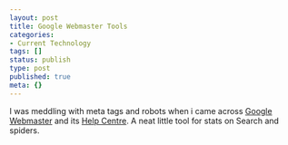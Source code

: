 ```yaml
---
layout: post
title: Google Webmaster Tools
categories:
- Current Technology
tags: []
status: publish
type: post
published: true
meta: {}
---
```

I was meddling with meta tags and robots when i came across <a href="http://www.google.com/webmasters/">Google Webmaster</a> and its <a href="http://www.google.com/support/webmasters/?hl=en">Help Centre</a>. A neat little tool for stats on Search and spiders.
